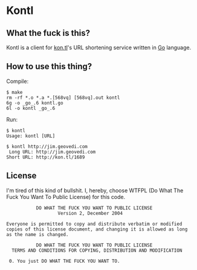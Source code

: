 Kontl
=====

What the fuck is this?
----------------------

Kontl is a client for [kon.tl](http://kon.tl)'s URL shortening service written in [Go](http://golang.org/) language.

How to use this thing?
----------------------

Compile:

	$ make
	rm -rf *.o *.a *.[568vq] [568vq].out kontl
	6g -o _go_.6 kontl.go 
	6l -o kontl _go_.6

Run:

	$ kontl 
	Usage: kontl [URL]
	
	$ kontl http://jim.geovedi.com
	 Long URL: http://jim.geovedi.com
	Short URL: http://kon.tl/1689


License
-------

I'm tired of this kind of bullshit. I, hereby, choose WTFPL (Do What The Fuck You Want To Public License) for this code.

	           DO WHAT THE FUCK YOU WANT TO PUBLIC LICENSE
	                   Version 2, December 2004
		
	Everyone is permitted to copy and distribute verbatim or modified
	copies of this license document, and changing it is allowed as long
	as the name is changed.
	
	           DO WHAT THE FUCK YOU WANT TO PUBLIC LICENSE
	  TERMS AND CONDITIONS FOR COPYING, DISTRIBUTION AND MODIFICATION
	
	 0. You just DO WHAT THE FUCK YOU WANT TO.

